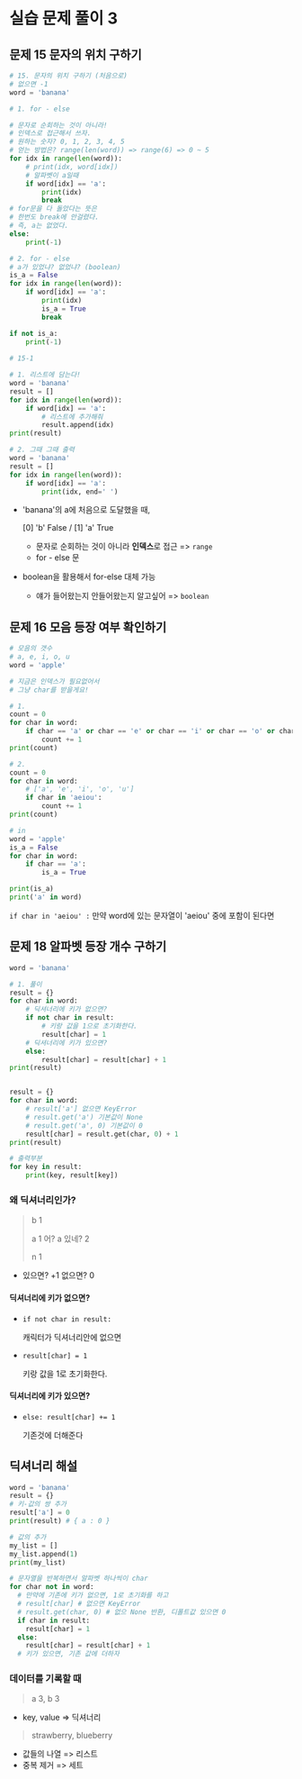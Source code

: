 # 실습 문제 풀이 3

## 문제 15 문자의 위치 구하기

```python
# 15. 문자의 위치 구하기 (처음으로)
# 없으면 -1
word = 'banana'

# 1. for - else

# 문자로 순회하는 것이 아니라! 
# 인덱스로 접근해서 쓰자.
# 원하는 숫자? 0, 1, 2, 3, 4, 5
# 얻는 방법은? range(len(word)) => range(6) => 0 ~ 5
for idx in range(len(word)):
    # print(idx, word[idx])
    # 알파벳이 a일때 
    if word[idx] == 'a':
        print(idx)
        break
# for문을 다 돌았다는 뜻은
# 한번도 break에 안걸렸다.
# 즉, a는 없었다.
else:
    print(-1)

# 2. for - else
# a가 있었냐? 없었냐? (boolean)
is_a = False
for idx in range(len(word)):
    if word[idx] == 'a':
        print(idx)
        is_a = True
        break

if not is_a:
    print(-1)
    
# 15-1

# 1. 리스트에 담는다!
word = 'banana'
result = []
for idx in range(len(word)):
    if word[idx] == 'a':
        # 리스트에 추가해줘
        result.append(idx)
print(result)

# 2. 그때 그때 출력
word = 'banana'
result = []
for idx in range(len(word)):
    if word[idx] == 'a':
        print(idx, end=' ')
```

- 'banana'의 a에 처음으로 도달했을 때,

  [0] 'b' False / [1] 'a' True

  - 문자로 순회하는 것이 아니라 **인덱스**로 접근 => `range`
  - for - else 문

- boolean을 활용해서 for-else 대체 가능

  - 얘가 들어왔는지 안들어왔는지 알고싶어 => `boolean`



## 문제 16 모음 등장 여부 확인하기

```python
# 모음의 갯수
# a, e, i, o, u
word = 'apple'

# 지금은 인덱스가 필요없어서
# 그냥 char를 받을게요!

# 1.
count = 0
for char in word:
    if char == 'a' or char == 'e' or char == 'i' or char == 'o' or char == 'u':
        count += 1
print(count)

# 2. 
count = 0
for char in word:
    # ['a', 'e', 'i', 'o', 'u']
    if char in 'aeiou':
        count += 1
print(count)

# in 
word = 'apple'
is_a = False
for char in word:
    if char == 'a':
        is_a = True

print(is_a)
print('a' in word)
```

`if char in 'aeiou' :` 만약 word에 있는 문자열이 'aeiou' 중에 포함이 된다면



## 문제 18 알파벳 등장 개수 구하기

```python
word = 'banana'

# 1. 풀이
result = {}
for char in word:
    # 딕셔너리에 키가 없으면?
    if not char in result:
        # 키랑 값을 1으로 초기화한다.
        result[char] = 1
    # 딕셔너리에 키가 있으면?
    else:
        result[char] = result[char] + 1
print(result)


result = {}
for char in word:
    # result['a'] 없으면 KeyError
    # result.get('a') 기본값이 None
    # result.get('a', 0) 기본값이 0
    result[char] = result.get(char, 0) + 1
print(result)

# 출력부분
for key in result:
    print(key, result[key])
```

### 왜 딕셔너리인가?

> b 1
>
> a 1 어? a 있네? 2
>
> n 1

- 있으면? +1 없으면? 0

#### 딕셔너리에 키가 없으면?

- `if not char in result:` 

  캐릭터가 딕셔너리안에 없으면 

- `result[char] = 1`

  키랑 값을 1로 초기화한다.

#### 딕셔너리에 키가 있으면?

- `else: result[char] += 1`

  기존것에 더해준다

  

## 딕셔너리 해설

```python
word = 'banana'
result = {}
# 키-값의 쌍 추가
result['a'] = 0
print(result) # { a : 0 }

# 값의 추가
my_list = []
my_list.append(1)
print(my_list)

# 문자열을 반복하면서 알파벳 하나씩이 char
for char not in word:
  # 만약에 기존에 키가 없으면, 1로 초기화를 하고
  # result[char] # 없으면 KeyError
  # result.get(char, 0) # 없으 None 반환, 디폴트값 있으면 0
  if char in result:
    result[char] = 1
  else:
    result[char] = result[char] + 1
  # 키가 있으면, 기존 값에 더하자
```

### 데이터를 기록할 때

> a 3, b 3 

- key, value => 딕셔너리

> strawberry, blueberry

- 값들의 나열 => 리스트
- 중복 제거 => 세트